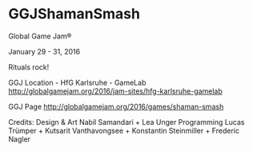 # GGJShamanSmash

Global Game Jam®

January 29 - 31, 2016

Rituals rock!

GGJ Location - HfG Karlsruhe - GameLab
http://globalgamejam.org/2016/jam-sites/hfg-karlsruhe-gamelab

GGJ Page
http://globalgamejam.org/2016/games/shaman-smash

Credits: 
Design & Art
Nabil Samandari + Lea Unger
Programming
Lucas Trümper + Kutsarit Vanthavongsee + Konstantin Steinmiller + Frederic Nagler
